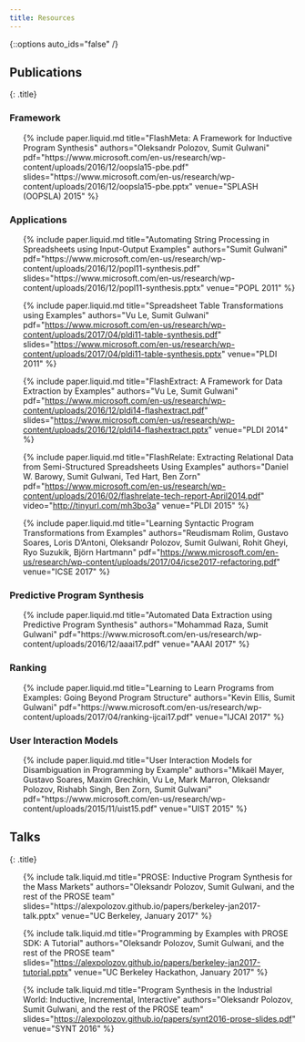 ```yaml
---
title: Resources
---
```

{::options auto_ids="false" /}

## Publications
{: .title}

### Framework
<ul>
{% include paper.liquid.md title="FlashMeta: A Framework for Inductive Program Synthesis"
                    authors="Oleksandr Polozov, Sumit Gulwani"
                    pdf="https://www.microsoft.com/en-us/research/wp-content/uploads/2016/12/oopsla15-pbe.pdf"
                    slides="https://www.microsoft.com/en-us/research/wp-content/uploads/2016/12/oopsla15-pbe.pptx"
                    venue="SPLASH (OOPSLA) 2015"
%}
</ul>

### Applications
<ul>
{% include paper.liquid.md title="Automating String Processing in Spreadsheets using Input-Output Examples"
                    authors="Sumit Gulwani"
                    pdf="https://www.microsoft.com/en-us/research/wp-content/uploads/2016/12/popl11-synthesis.pdf"
                    slides="https://www.microsoft.com/en-us/research/wp-content/uploads/2016/12/popl11-synthesis.pptx"
                    venue="POPL 2011"
%}

{% include paper.liquid.md title="Spreadsheet Table Transformations using Examples"
                    authors="Vu Le, Sumit Gulwani"
                    pdf="https://www.microsoft.com/en-us/research/wp-content/uploads/2017/04/pldi11-table-synthesis.pdf"
                    slides="https://www.microsoft.com/en-us/research/wp-content/uploads/2017/04/pldi11-table-synthesis.pptx"
                    venue="PLDI 2011"
%}

{% include paper.liquid.md title="FlashExtract: A Framework for Data Extraction by Examples"
                    authors="Vu Le, Sumit Gulwani"
                    pdf="https://www.microsoft.com/en-us/research/wp-content/uploads/2016/12/pldi14-flashextract.pdf"
                    slides="https://www.microsoft.com/en-us/research/wp-content/uploads/2016/12/pldi14-flashextract.pptx"
                    venue="PLDI 2014"
%}

{% include paper.liquid.md title="FlashRelate: Extracting Relational Data from Semi-Structured Spreadsheets Using Examples"
                    authors="Daniel W. Barowy, Sumit Gulwani, Ted Hart, Ben Zorn" 
                    pdf="https://www.microsoft.com/en-us/research/wp-content/uploads/2016/02/flashrelate-tech-report-April2014.pdf"
                    video="http://tinyurl.com/mh3bo3a"
                    venue="PLDI 2015"
%}

{% include paper.liquid.md title="Learning Syntactic Program Transformations from Examples"
                    authors="Reudismam Rolim, Gustavo Soares, Loris D’Antoni, Oleksandr Polozov, Sumit Gulwani, Rohit Gheyi, Ryo Suzukik, Björn Hartmann" 
                    pdf="https://www.microsoft.com/en-us/research/wp-content/uploads/2017/04/icse2017-refactoring.pdf"
                    venue="ICSE 2017"
%}
</ul>

### Predictive Program Synthesis
<ul>
{% include paper.liquid.md title="Automated Data Extraction using Predictive Program Synthesis"
                    authors="Mohammad Raza, Sumit Gulwani"
                    pdf="https://www.microsoft.com/en-us/research/wp-content/uploads/2016/12/aaai17.pdf"
                    venue="AAAI 2017"
%}
</ul>

### Ranking
<ul>
{% include paper.liquid.md title="Learning to Learn Programs from Examples: Going Beyond Program Structure"
                    authors="Kevin Ellis, Sumit Gulwani" 
                    pdf="https://www.microsoft.com/en-us/research/wp-content/uploads/2017/04/ranking-ijcai17.pdf"
                    venue="IJCAI 2017"
%}
</ul>


### User Interaction Models
<ul>
{% include paper.liquid.md title="User Interaction Models for Disambiguation in Programming by Example"
                    authors="Mikaël Mayer, Gustavo Soares, Maxim Grechkin, Vu Le, Mark Marron, Oleksandr Polozov, Rishabh Singh, Ben Zorn, Sumit Gulwani"
                    pdf="https://www.microsoft.com/en-us/research/wp-content/uploads/2015/11/uist15.pdf"
                    venue="UIST 2015"
%}
</ul>


## Talks
{: .title}

<ul>
{% include talk.liquid.md title="PROSE: Inductive Program Synthesis for the Mass Markets"
                    authors="Oleksandr Polozov, Sumit Gulwani, and the rest of the PROSE team"
                    slides="https://alexpolozov.github.io/papers/berkeley-jan2017-talk.pptx"
                    venue="UC Berkeley, January 2017"
%}

{% include talk.liquid.md title="Programming by Examples with PROSE SDK: A Tutorial"
                    authors="Oleksandr Polozov, Sumit Gulwani, and the rest of the PROSE team"
                    slides="https://alexpolozov.github.io/papers/berkeley-jan2017-tutorial.pptx"
                    venue="UC Berkeley Hackathon, January 2017"
%}

{% include talk.liquid.md title="Program Synthesis in the Industrial World: Inductive, Incremental, Interactive"
                    authors="Oleksandr Polozov, Sumit Gulwani, and the rest of the PROSE team"
                    slides="https://alexpolozov.github.io/papers/synt2016-prose-slides.pdf"
                    venue="SYNT 2016"
%}
</ul>
